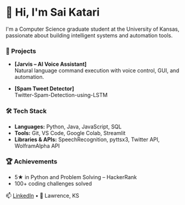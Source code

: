 # 👋 Hi, I'm Sai Katari

I'm a Computer Science graduate student at the University of Kansas, passionate about building intelligent systems and automation tools.

### 🚀 Projects
- **[Jarvis – AI Voice Assistant]**  
  Natural language command execution with voice control, GUI, and automation.
  
- **[Spam Tweet Detector]**  
  Twitter-Spam-Detection-using-LSTM

### 🛠 Tech Stack
- **Languages:** Python, Java, JavaScript, SQL  
- **Tools:** Git, VS Code, Google Colab, Streamlit  
- **Libraries & APIs:** SpeechRecognition, pyttsx3, Twitter API, WolframAlpha API

### 🏆 Achievements
- 5★ in Python and Problem Solving – HackerRank  
- 100+ coding challenges solved  

📫 [LinkedIn](https://www.linkedin.com/in/sai-katari-40b454364/) • 📍 Lawrence, KS
